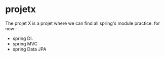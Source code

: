 # projetx
The projet X is a projet where we can find all spring's module practice.
for now : 
- spring DI.
- spring MVC 
- spring Data JPA
